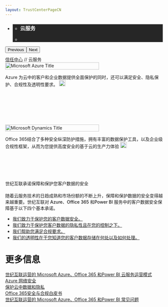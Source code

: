 ```yaml
---
layout: TrustCenterPageCN
---
```

<div class="row-fluid">
   <div class="span">
      <div>
        <div id="HeaderWrapper" data-cols="1" data-view1="1" data-view2="1" data-view3="1" data-view4="1" class="row-fluid wider hero grid-container">
            <div class="span bp0-col-1-1 bp1-col-1-1 bp2-col-1-1 bp3-col-1-1">
                <div bi:type="slideshow" class="slideshow slideshow-hero hero" xmlns:bi="urn:schemas-microsoft-com:mscom:bi">
                    <ul bi:type="list" class="slides">
                        <li id="slide-1" bi:index="0" selectBi="">
                            <div class="heroitem light-foreground" bi:type="heroitem">
                                <div class="media" bi:parenttitle="t1">
                                    <a href="" bi:track="False" bi:titleflag="t1" bi:index="0">
                                        <div data-picture="" data-alt="Products and Services" data-disable-swap-below="">
                                            <div data-src="https://c.s-microsoft.com/en-us/CMSImages/MS_TrustCenter_Cloud_Services_Header.jpg?version=6c18404e-2c06-b4e0-39f4-c239ab126247"></div>
                                            <noscript></noscript>
                                        </div>
                                    </a>
                                </div>
                                <div class="text" bi:type="cta">
                                    <div class="text-container">
                                        <div class="box" style="background: rgba(0,0,0,.85); color: #FFFFFF;">
                                            <ul bi:type="list" class="headerCaption subpageHeaderCaption">
                                                <li class="box-title">
                                                    <h3 class="box-title" bi:type="title" bi:title="t1" style="color: #FFFFFF;">云服务</h3>
                                                </li>
                                                <li class="box-actions box-description"><a target="_self" class="mscom-link" href=""></a></li>
                                            </ul>
                                        </div>
                                    </div>
                                </div>
                            </div>
                        </li>
                    </ul>
                    <div class="navigation international" bi:track="false">
                        <div class="grid-container settop" data-title-text="Go To Slide "></div>
                    </div>
                    <div class="prev-next" bi:track="false"><button class="prev"><span class="icon-left" aria-hidden="true"></span><span class="screen-reader-text">Previous</span></button><button class="next"><span class="icon-right" aria-hidden="true"></span><span class="screen-reader-text">Next</span></button></div>
                    <div id="play-pause" class="play-pause" style="display:none">
                        <div class="pause"><button id="pauseButton" class="pause_button"><span class="icon-pause" aria-hidden="true"></span><span class="screen-reader-text">Pause</span></button></div>
                        <div class="play"><button id="playButton" class="play_button"><span class="icon-play" aria-hidden="true"></span><span class="screen-reader-text">Play</span></button></div>
                    </div>
                </div>
            </div>
        </div>
        <div id="ContentWrapper1" data-cols="1" data-view1="1" data-view2="1" data-view3="1" data-view4="1" class="row-fluid grid-container mscom-grid-container breadcrumbs">
            <div class="span bp0-col-1-1 bp1-col-1-1 bp2-col-1-1 bp3-col-1-1" style="margin-top:10px;"><a target="_self" class="mscom-link" href="../default-cn.html">信任中心</a> // 云服务
            </div>
        </div>
        <div class="row-fluid grid-container mscom-grid-container" id="Services" data-cols="4" data-view1="1" data-view2="2" data-view3="4" data-view4="4">
            <div class=" span bp0-col-1-1 bp1-col-2-1 bp2-col-4-1 bp3-col-4-1" onclick="window.open('../cloudservices/azure-cn.html','_self')">
                <div class="image-wrapper"><img src="../Images/Microsoft_Azure_Logo_Cn.png" class="mscom-image title1Adjustment" alt="Microsoft Azure Title" width="300" height="23" /></div>
                <!--<mscom:link instancename="more azure" md:payloadguid="42dea437-6cfb-44a6-afaa-6a7901426bac" classoverride="moreLink withArrow"
                    target="_self" disablebitracking="false" text="Learn more"></mscom:link>-->
                <p>Azure 为云中的客户和企业数据提供全面保护的同时，还可以满足安全、隐私保护、合规性及透明性要求。   
                    <a target="_self" class="mscom-link withArrow" href="../cloudservices/azure-cn.html"><img src="https://c.s-microsoft.com/en-us/CMSImages/Arrow-nobg.png?version=4af37876-de78-d419-6f89-7890a74d4158" class="mscom-image" alt="Arrow | Navigate To Azure" width="21" height="19" /></a>
                </p>
            </div>
            <div class=" span bp0-col-1-1 bp1-col-2-1 bp2-col-4-1 bp3-col-4-1 bp0-clear" style="visibility: hidden">
                <div class="image-wrapper"><img src="https://c.s-microsoft.com/en-us/CMSImages/Microsoft-Commercial-Support.png?version=c6b174ce-21e8-6a22-da22-b5b5dd523d39" class="mscom-image title3Adjustment adjusted" alt="Microsoft Commercial Support Title" width="199" height="45" /></div>
                <!--<mscom:link instancename="more intune" md:payloadguid="4f4c7b0d-9b5e-4465-a3f9-d6b3f42d88fd" classoverride="moreLink" target="_self"
                    disablebitracking="false" text="Learn more"></mscom:link>-->
                <p>Tech expertise, accelerated support, and strategic advice
                    <a target="_self" class="mscom-link withArrow" href="https://www.microsoft.com/en-us/TrustCenter/CloudServices/Commercial-Support"><img src="https://c.s-microsoft.com/en-us/CMSImages/Arrow-nobg.png?version=4af37876-de78-d419-6f89-7890a74d4158" class="mscom-image" alt="Arrow | Navigate To commercial support" width="21" height="19" /></a>
                </p>
            </div>
            <div class=" span bp0-col-1-1 bp1-col-2-1 bp2-col-4-1 bp3-col-4-1 bp0-clear" style="padding: 10px 0px;" onclick="window.open('../cloudservices/office-365-cn.html','_self')">
                <div class="image-wrapper"><img src="../Images/Office365_Logo_Cn.png" class="mscom-image title2Adjustment" alt="Microsoft Dynamics Title" width="300" height="22" /></div>
                <!--<mscom:link instancename="more dynamics ax" md:payloadguid="1ad212da-6a93-4a9c-b7b9-eeb4bd75e8e0" classoverride="moreLink"
                    target="_self" disablebitracking="false" text="Learn more"></mscom:link>-->
                <p>Office 365结合了多种安全纵深防护措施，拥有丰富的数据保护工具，以及企业级合规性框架，从而为您提供高度安全的基于云的生产力体验 
                    <a target="_self" class="mscom-link withArrow" href="../cloudservices/office-365-cn.html"><img src="https://c.s-microsoft.com/en-us/CMSImages/Arrow-nobg.png?version=4af37876-de78-d419-6f89-7890a74d4158" class="mscom-image" alt="Arrow | Navigate To dynamics ax" width="21" height="19" /></a>
                </p>
            </div>
            <div class=" span bp0-col-1-1 bp1-col-2-1 bp2-col-4-1 bp3-col-4-1 bp0-clear bp1-clear" style="visibility: hidden" >
                <div class="image-wrapper"><img src="https://c.s-microsoft.com/en-us/CMSImages/MS_Dynamics_Logo_Blk_rgb.png?version=06e4eef9-aa86-64d0-5f85-b53520154354" class="mscom-image title2Adjustment" alt="Microsoft Dynamics Title" width="172" height="22" /></div>
                <!--<mscom:link instancename="more dynamics" md:payloadguid="950ee371-2640-4793-bef2-9515303e138a" classoverride="moreLink" target="_self"
                    disablebitracking="false" text="Learn more"></mscom:link>-->
                <p><strong>Dynamics CRM Online</strong> enables more secure customer engagement
                    <a target="_self" class="mscom-link withArrow" href="https://www.microsoft.com/en-us/TrustCenter/CloudServices/Dynamics"><img src="https://c.s-microsoft.com/en-us/CMSImages/Arrow-nobg.png?version=4af37876-de78-d419-6f89-7890a74d4158" class="mscom-image" alt="Arrow | Navigate To dynamics" width="21" height="19" /></a>
                </p>
            </div>
        </div>        
        <div id="ContentWrapper1" data-cols="2" data-view1="1" data-view2="2" data-view3="2" data-view4="2" class="row-fluid subpageBody">
            <div class="span bp0-col-1-1 bp2-col-2-1 bp3-col-2-1 bp1-col-2-2">
                <div data-cols="1" data-view1="1" data-view2="1" data-view3="1" data-view4="1" class="row-fluid">
                    <div class="span bp0-col-1-1 bp1-col-1-1 bp2-col-1-1 bp3-col-1-1">
                        <label style="line-height:2em; font-weight:300">世纪互联承诺保障和保护您客户数据的安全</label>
                        <p style="font-weight:500;">随着云服务技术的日趋成熟和市场份额的不断上升，保障和保护数据的安全变得越来越重要。世纪互联对 Azure、Office 365 和Power BI 服务中的客户数据安全保障基于以下四个基本承诺。
                     <!--       <a target="_self" class="mscom-link" href="https://www.microsoft.com/en-us/TrustCenter/Privacy/You-own-your-data#How-MS-Defines">customer data</a>.-->
                        </p>
                        <ul>
                            <li><a target="_self" class="mscom-link" href="../security/default-cn.html">我们致力于保护您的客户数据安全。    </a></li>
                            <li><a target="_self" class="mscom-link" href="../privacy/default-cn.html">我们致力于保护您客户数据的隐私性且在您的控制之下。</a></li>
                            <li><a target="_self" class="mscom-link" href="../compliance/default-cn.html">我们帮助您满足合规要求。</a></li>
                            <li><a target="_self" class="mscom-link" href="../transparency/default-cn.html">我们的透明性在于您知道您的客户数据存储在何处以及如何处理。</a></li>
                        </ul>
                    </div>
                </div>
            </div>
            <div class="span bp0-col-1-1 bp2-col-2-1 bp3-col-2-1 bp1-col-2-2 bp0-clear bp1-clear">
                <div id="SideBarWrapper" data-cols="1" data-view1="1" data-view2="1" data-view3="1" data-view4="1" class="row-fluid">
                    <div id="SideBarContent" class="span bp0-col-1-1 bp1-col-1-1 bp2-col-1-1 bp3-col-1-1">
                        <h1>更多信息</h1>
                        <label><a target="_self" class="mscom-link" href="https://wacnppe.blob.core.chinacloudapi.cn/marketing-resource/documents/Windows_Azure_and_Office_365_cloud_services_business_model_operated_by_21Vianet12.pdf">世纪互联运营的 Microsoft Azure、Office 365 和Power BI 云服务运营模式</a></label><br/>
                        <label><a target="_blank" class="mscom-link" href="https://wacnstorage.blob.core.chinacloudapi.cn/marketing-resource/documents/AzureNetworkSecurity_v3_Feb2015_CN_20151214.pdf">Azure 网络安全</a></label><br />
                        <label><a target="_blank" class="mscom-link" href="https://wacnstorage.blob.core.chinacloudapi.cn/marketing-resource/documents/Protecting_Data_and_Privacy_in_the_Cloud_CN_final20160125.pdf">保护云中数据和隐私</a></label><br />
                        <label><a target="_blank" class="mscom-link" href="#">Office 365安全与合规白皮书</a></label><br />
                        <label><a target="_self" class="mscom-link" href="../resources/FAQ-cn.html">世纪互联运营的 Microsoft Azure、Office 365 和Power BI 常见问题</a></label><br/>
                    </div>
                </div>
            </div>
        </div>                   
      </div>
   </div>
</div>
<div class="row-fluid" data-view4="1" data-view3="1" data-view2="1" data-view1="1" data-cols="1">
   <div class="span bp0-col-1-1 bp1-col-1-1 bp2-col-1-1 bp3-col-1-1"></div>
</div>
